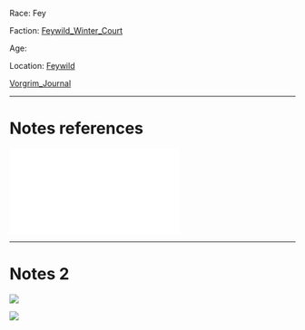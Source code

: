 Race: Fey

Faction: [Feywild_Winter_Court](Feywild_Winter_Court.md)

Age:

Location: [Feywild](../places/Planes/Feywild.md)


[Vorgrim_Journal](../Attachments/Vorgrim_Journal.pdf)

---
# Notes references
![Queen_winter_court_Attach](Insights/Attach/Queen_winter_court_Attach.md)

---
# Notes 2
![](../Insights/Attach/2_Pictures4Losers/20220123084024.png)

![](../Insights/Attach/2_Pictures4Losers/20220123084037.png)